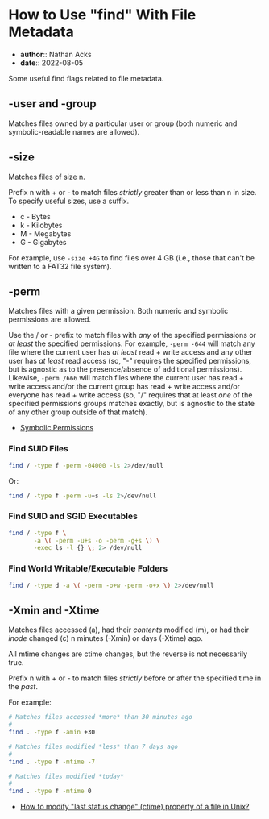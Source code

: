 # How to Use "find" With File Metadata

* **author**:: Nathan Acks  
* **date**:: 2022-08-05

Some useful find flags related to file metadata.

## -user and -group

Matches files owned by a particular user or group (both numeric and symbolic-readable names are allowed).

## -size

Matches files of size n.

Prefix n with + or - to match files *strictly* greater than or less than n in size. To specify useful sizes, use a suffix.

* c - Bytes
* k - Kilobytes
* M - Megabytes
* G - Gigabytes

For example, use `-size +4G` to find files over 4 GB (i.e., those that can't be written to a FAT32 file system).

## -perm

Matches files with a given permission. Both numeric and symbolic permissions are allowed.

Use the / or - prefix to match files with *any* of the specified permissions or *at least* the specified permissions. For example, `-perm -644` will match any file where the current user has *at least* read + write access and any other user has *at least* read access (so, "-" requires the specified permissions, but is agnostic as to the presence/absence of additional permissions). Likewise, `-perm /666` will match files where the current user has read + write access and/or the current group has read + write access and/or everyone has read + write access (so, "/" requires that at least *one* of the specified permissions groups matches exactly, but is agnostic to the state of any other group outside of that match).

* [Symbolic Permissions](symbolic-permissions.md)

### Find SUID Files

```bash
find / -type f -perm -04000 -ls 2>/dev/null
```

Or:

```bash
find / -type f -perm -u=s -ls 2>/dev/null
```

### Find SUID and SGID Executables

```bash
find / -type f \
       -a \( -perm -u+s -o -perm -g+s \) \
       -exec ls -l {} \; 2> /dev/null
```

### Find World Writable/Executable Folders

```bash
find / -type d -a \( -perm -o+w -perm -o+x \) 2>/dev/null
```

## -Xmin and -Xtime

Matches files accessed (a), had their *contents* modified (m), or had their *inode* changed (c) n minutes (-Xmin) or days (-Xtime) ago.

All mtime changes are ctime changes, but the reverse is not necessarily true.

Prefix n with + or - to match files *strictly* before or after the specified time in the *past*.

For example:

```bash
# Matches files accessed *more* than 30 minutes ago
#
find . -type f -amin +30

# Matches files modified *less* than 7 days ago
#
find . -type f -mtime -7

# Matches files modified *today*
#
find . -type f -mtime 0
```

* [How to modify "last status change" (ctime) property of a file in Unix?](https://stackoverflow.com/questions/8346852/how-to-modify-last-status-change-ctime-property-of-a-file-in-unix#8346905)

